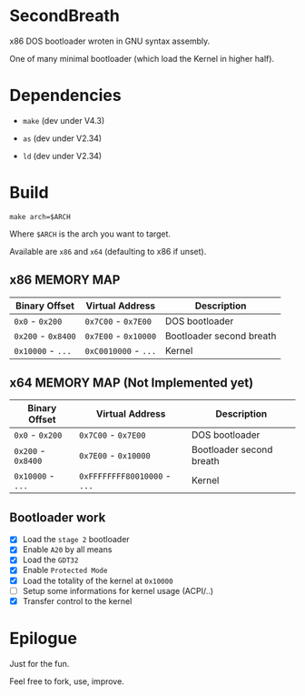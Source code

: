 # SecondBreath

x86 DOS bootloader wroten in GNU syntax assembly.

One of many minimal bootloader (which load the Kernel in higher half).

# Dependencies

  * `make` (dev under V4.3)

  * `as` (dev under V2.34)

  * `ld` (dev under V2.34)

# Build

`make arch=$ARCH`

Where `$ARCH` is the arch you want to target.

Available are `x86` and `x64` (defaulting to x86 if unset).

## x86 MEMORY MAP

| Binary Offset        | Virtual Address      | Description
|----------------------|----------------------|-------------
| `0x0` - `0x200`      | `0x7C00` - `0x7E00`  | DOS bootloader
| `0x200` - `0x8400`   | `0x7E00` - `0x10000` | Bootloader second breath
| `0x10000` - `...`    | `0xC0010000` - `...` | Kernel

## x64 MEMORY MAP (Not Implemented yet)

| Binary Offset        | Virtual Address              | Description
|----------------------|------------------------------|-------------
| `0x0` - `0x200`      | `0x7C00` - `0x7E00`          | DOS bootloader
| `0x200` - `0x8400`   | `0x7E00` - `0x10000`         | Bootloader second breath
| `0x10000` - `...`    | `0xFFFFFFFF80010000` - `...` | Kernel

## Bootloader work

- [X] Load the `stage 2` bootloader
- [X] Enable `A20` by all means
- [X] Load the `GDT32`
- [X] Enable `Protected Mode`
- [X] Load the totality of the kernel at `0x10000`
- [ ] Setup some informations for kernel usage (ACPI/..)
- [X] Transfer control to the kernel

# Epilogue

Just for the fun.

Feel free to fork, use, improve.